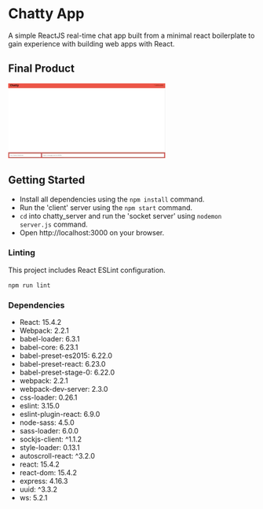 Chatty App
=====================

A simple ReactJS real-time chat app built from a minimal react boilerplate to gain experience with building web apps with React. 

## Final Product 

![alt text](https://github.com/lauratan/chatty-app/blob/master/docs/chatty.gif)

## Getting Started 

* Install all dependencies using the `npm install` command.
* Run the 'client' server using the `npm start` command.
* `cd` into chatty_server and run the 'socket server' using `nodemon server.js` command. 
* Open http://localhost:3000 on your browser. 

### Linting

This project includes React ESLint configuration.

```
npm run lint
```

### Dependencies

* React: 15.4.2
* Webpack: 2.2.1 
* babel-loader: 6.3.1
* babel-core: 6.23.1
* babel-preset-es2015: 6.22.0
* babel-preset-react: 6.23.0
* babel-preset-stage-0: 6.22.0
* webpack: 2.2.1
* webpack-dev-server: 2.3.0
* css-loader: 0.26.1
* eslint: 3.15.0
* eslint-plugin-react: 6.9.0
* node-sass: 4.5.0
* sass-loader: 6.0.0
* sockjs-client: ^1.1.2
* style-loader: 0.13.1
* autoscroll-react: ^3.2.0
* react: 15.4.2
* react-dom: 15.4.2
* express: 4.16.3
* uuid: ^3.3.2 
* ws: 5.2.1
 